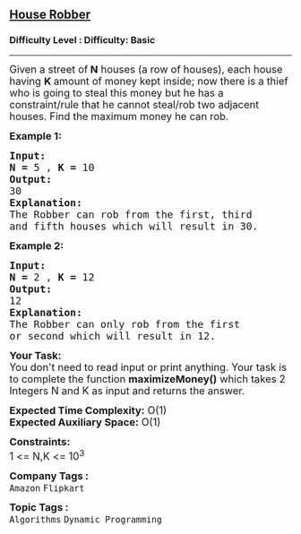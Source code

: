 <h2><a href="https://www.geeksforgeeks.org/problems/maximum-money2855/1">House Robber</a></h2><h3>Difficulty Level : Difficulty: Basic</h3><hr><div class="problems_problem_content__Xm_eO"><p><span style="font-size: 18px;">Given a street of<strong> N</strong> houses (a row of houses), each house having <strong>K </strong>amount of money kept inside; now there is a thief who is going to steal this money but he has a constraint/rule that he cannot steal/rob two adjacent houses. Find the maximum money he can rob.<strong> </strong></span></p>
<p><span style="font-size: 18px;"><strong>Example 1:</strong></span></p>
<pre><span style="font-size: 18px;"><strong>Input:</strong></span>
<span style="font-size: 18px;"><strong>N = </strong>5 , <strong>K = </strong>10</span>
<span style="font-size: 18px;"><strong>Output:</strong></span>
<span style="font-size: 18px;">30</span>
<span style="font-size: 18px;"><strong>Explanation:</strong></span>
<span style="font-size: 18px;">The Robber can rob from the first, third
and fifth houses which will result in 30.</span></pre>
<p><span style="font-size: 18px;"><strong>Example 2:</strong></span></p>
<pre><span style="font-size: 18px;"><strong>Input:</strong></span>
<span style="font-size: 18px;"><strong>N = </strong>2 , <strong>K = </strong>12</span>
<span style="font-size: 18px;"><strong>Output:</strong></span>
<span style="font-size: 18px;">12</span>
<span style="font-size: 18px;"><strong>Explanation:</strong></span>
<span style="font-size: 18px;">The Robber can only rob from the first
or second which will result in 12.</span>
</pre>
<p><span style="font-size: 18px;"><strong>Your Task:</strong><br>You don't need to read input or print anything. Your task is to complete the function <strong>maximizeMoney()</strong> which takes 2 Integers N and K as input and returns the answer.</span></p>
<p><span style="font-size: 18px;"><strong>Expected Time Complexity:</strong> O(1)<br><strong>Expected Auxiliary Space:</strong> O(1)</span></p>
<p><span style="font-size: 18px;"><strong>Constraints:</strong><br>1 &lt;= N,K &lt;= 10<sup>3</sup></span></p></div><p><span style=font-size:18px><strong>Company Tags : </strong><br><code>Amazon</code>&nbsp;<code>Flipkart</code>&nbsp;<br><p><span style=font-size:18px><strong>Topic Tags : </strong><br><code>Algorithms</code>&nbsp;<code>Dynamic Programming</code>&nbsp;